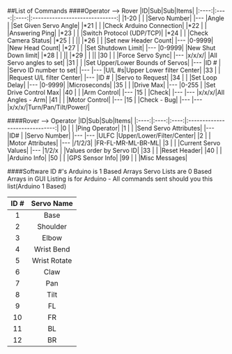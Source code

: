 ##List of Commands
####Operator --> Rover
|ID|Sub|Sub|Items|
|:----:|:----:|:----:|:------------------------------:|
|1-20  |      |      |Servo Number|
|---   |Angle |      |Set Given Servo Angle|
|*21   |      |      |Check Arduino Connection|
|*22   |      |      |Answering Ping|
|*23   |      |      |Switch Protocol (UDP/TCP)|
|*24   |      |      |Check Camera Status|
|*25   |      |      ||
|*26   |      |      |Set new Header Count|
|---   |0-9999|      |New Head Count|
|*27   |      |      |Set Shutdown Limit|
|---   |0-9999|      |New Shut Down limit|
|*28   |      |      ||
|*29   |      |      ||
|30    |      |      |Force Servo Sync|
|---   |x/x/x/|      |All Servo angles to set|
|31    |      |      |Set Upper/Lower Bounds of Servos|
|---   |ID #  |      |Servo ID number to set|
|---   |---   |U/L #s|Upper Lower filter Center|
|33    |      |      |Request U/L filter Center|
|---   |ID #  |      |Servo to Request|
|34    |      |      |Set Loop Delay|
|---   |0-9999|      |Microseconds|
|35    |      |      |Drive Max|
|---   |0-255 |      |Set Drive Control Max|
|40    |      |      |Arm Control|
|---   |15    |      |Check|
|---   |---   |x/x/x/|All Angles - Arm|
|41    |      |      |Motor Control|
|---   |15    |      |Check - Bug|
|---   |---   |x/x/x/|Turn/Pan/Tilt/Power/|



####Rover --> Operator
|ID|Sub|Sub|Items|
|:----:|:----:|:----:|:------------------------------:|
|0     |      |      |Ping Operator|
|1     |      |      |Send Servo Attributes|
|---   |ID#   |      |Servo Number|
|---   |---   |ULFC  |Upper/Lower/Filter/Center|
|2     |      |      |Motor Attributes|
|---   |/1/2/3|      |FR-FL-MR-ML-BR-ML|
|3     |      |      |Current Servo Values|
|---   |1/2/x |      |Values order by Servo ID|
|33    |      |      |Reset Header|
|40    |      |      |Arduino Info|
|50    |      |      |GPS Sensor Info|
|99    |      |      |Misc Messages|



####Software ID #'s
Arduino is 1 Based Arrays
Servo Lists are 0 Based Arrays in GUI
Listing is for Arduino - All commands sent should you this list(Arduino 1 Based)

|ID # | Servo Name |
|:---:|:----------:|
|1    |Base        |
|2    |Shoulder    |
|3    |Elbow       |
|4    |Wrist Bend  |
|5    |Wrist Rotate|
|6    |Claw        |
|7    |Pan         |
|8    |Tilt        |
|9    |FL          |
|10   |FR          |
|11   |BL          |
|12   |BR          |
